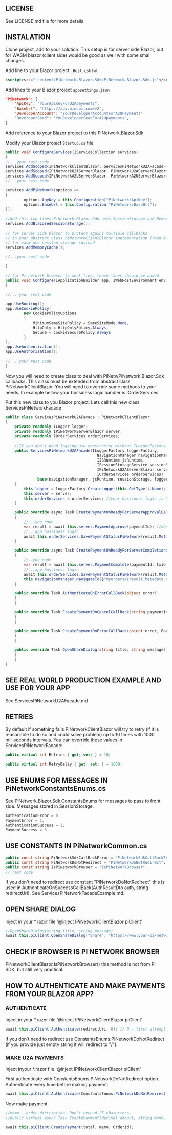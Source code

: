 ﻿## LICENSE
See LICENSE.md file for more details

## INSTALATION

Clone project, add to your solution.
This setup is for server side Blazor, but for WASM blazor (client side) would be good as well with some small changes.

Add line to your Blazor project `_Host.cshtml`

```html
<script>src="_content/PiNetwork.Blazor.Sdk/PiNetwork.Blazor.Sdk.js"</script>
```
Add lines to your Blazor project `appsettings.json`

```json
"PiNetwork": {
    "ApiKey": "YourApiKeyForU2Apayments",
    "BaseUrl": "https://api.minepi.com/v2",
	"DeveloperAccount": "YourDeveloperAccountForA2UPayments"
	"DeveloperSeed": "YouDeveloperSeedForA2Upayments",
}
```

Add reference to your Blazor project to this PiNetwork.Blazor.Sdk

Modify your Blazor project `Startup.cs` file:
```csharp
public void ConfigureServices(IServiceCollection services)
{
//...your rest code
services.AddScoped<IPiNetworkClientBlazor, ServicesPiNetworkU2AFacade>();
services.AddScoped<IPiNetworkU2AServerBlazor, PiNetworkU2AServerBlazor>(); //for user to app payments
services.AddScoped<IPiNetworkA2UServerBlazor, PiNetworkA2UServerBlazor>(); //for app to user payments
//...your rest code

services.AddPiNetwork(options =>
{
        options.ApyKey = this.Configuration["PiNetwork:ApiKey"];
        options.BaseUrl = this.Configuration["PiNetwork:BaseUrl"];
});
    
//Add this two lines PiNetwork.Blazor.Sdk uses SessionStorage and MemoryCache
services.AddBlazoredSessionStorage();
    
// for server side blazor to protect agains multiple callbacks 
// in your abstract class PiNetworkClientBlazor implementation (read bellow)
// for wasm use session storage instead
services.AddMemoryCache();

//...your rest code

}
    
// for Pi network browser to work fine, these lines should be added
public void Configure(IApplicationBuilder app, IWebHostEnvironment env, ILoggerFactory loggerFactory)
{

//... your rest code

app.UseRouting();
app.UseCookiePolicy(
        new CookiePolicyOptions
        {
            MinimumSameSitePolicy = SameSiteMode.None,
            HttpOnly = HttpOnlyPolicy.Always,
            Secure = CookieSecurePolicy.Always
        }
);
app.UseAuthentication();
app.UseAuthorization();
    
//... your rest code
}
```

Now you will need to create class to deal with PiNetwPiNetwork.Blazor.Sdk callbacks. This class must be extended from abstract class PiNetworkClientBlazor. You will need to override some methods to your needs. In example bellow your bussiness logic handler is IOrderServices.

Put this new class to you Blazor project. Lets call this new class ServicesPiNetworkFacade
```csharp
public class ServicesPiNetworkU2AFacade : PiNetworkClientBlazor
{
    private readonly ILogger logger;
    private readonly IPiNetworkServerBlazor server;
    private readonly IOrderServices orderServices;
        
    //If you don't need logging use constructor without ILoggerFactory
    public ServicesPiNetworkU2AFacade(ILoggerFactory loggerFactory,
                                        NavigationManager navigationManager,
                                        IJSRuntime jsRuntime,
                                        ISessionStorageService sessionStorage,
                                        IPiNetworkU2AServerBlazor server,
                                        IOrderServices orderServices)
            : base(navigationManager, jsRuntime, sessionStorage, loggerFactory)
    {
        this.logger = loggerFactory.CreateLogger(this.GetType().Name);
        this.server = server;
        this.orderServices = orderServices; //your bussiness logic is here.
    }

    public override async Task CreatePaymentOnReadyForServerApprovalCallBack(string paymentId)
    {
        //...you code
        var result = await this.server.PaymentApprove(paymentId); //don't change this row.
        //...app bussiness logic
        await this.orderServices.SavePaymentStatusPiNetwork(result.Metadata.OrderId, Enums.PaymentStatus.Waiting, null);
    }

    public override async Task CreatePaymentOnReadyForServerCompletionCallBack(string paymentId, string txid)
    {
        //..you code
        var result = await this.server.PaymentComplete(paymentId, txid); //don't change this row
        //...app bussiness logic
        await this.orderServices.SavePaymentStatusPiNetwork(result.Metadata.OrderId, Enums.PaymentStatus.AdditionalSuccess, txid);
        this.navigationManager.NavigateTo($"myorders/{result.Metadata.OrderId}", forceLoad: true);
    }

    public override Task AuthenticateOnErrorCallBack(object error)
    {
    }

    public override Task CreatePaymentOnCancelCallBack(string paymentId)
    {
    }

    public override Task CreatePaymentOnErrorCallBack(object error, PaymentDto payment)
    {
    }

    public override Task OpenShareDialog(string title, string message)
    {
    }
}
```

## SEE REAL WORLD PRODUCTION EXAMPLE AND USE FOR YOUR APP
See ServicesPiNetworkU2AFacade.md

## RETRIES
By default if something fails PiNetworkClientBlazor will try to retry (if it is reasonable to do so and could solve problem) up to 10 times with 1000 milliseconds intervals.
You can override these values in ServicesPiNetworkFacade:
```csharp
public virtual int Retries { get; set; } = 10;

public virtual int RetryDelay { get; set; } = 1000;
```
## USE ENUMS FOR MESSAGES IN PiNetworkConstantsEnums.cs
See PiNetwork.Blazor.Sdk.ConstantsEnums for messages to pass to front side. Messages stored in SessionStorage.
```csharp
AuthenticationError = 0,
PaymentError = 1,
AuthenticationSuccess = 2,
PaymentSuccess = 3
```
## USE CONSTANTS IN PiNetworkCommon.cs
```csharp
public const string PiNetworkSdkCallBackError = "PiNetworkSdkCallBackError";
public const string PiNetworkDoNotRedirect = "PiNetworkDoNotRedirect";
public const string IsPiNetworkBrowser = "IsPiNetworkBrowser";
// rest code
```
If you don't need to redirect use constant "PiNetworkDoNotRedirect" this is used in AuthenticateOnSuccessCallBack(AuthResultDto auth, string redirectUri).
See ServicesPiNetworkFacadeExample.md.

## OPEN SHARE DIALOG
Inject in your *.razor file '@inject IPiNetworkClientBlazor piClient'
```csharp    
//OpenShareDialog(string title, string message)
await this.piClient.OpenShareDialog("Share", "https://www.your-pi-network-project.com"))
```

## CHECK IF BROWSER IS PI NETWORK BROWSER
PiNetworkClientBlazor.IsPiNetworkBrowser() this method is not from PI SDK, but still very practical.

## HOW TO AUTHENTICATE AND MAKE PAYMENTS FROM YOUR BLAZOR APP?

### AUTHENTICATE
Inject in your *.razor file '@inject IPiNetworkClientBlazor piClient'
```csharp
await this.piClient.Authenticate(redirectUri, 0); // 0 - first attempt
```
If you don't need to redirect use ConstantsEnums.PiNetworkDoNotRedirect (if you provide just empty string it will redirect to "/").

### MAKE U2A PAYMENTS
Inject inyour *.razor file '@inject IPiNetworkClientBlazor piClient'

First authenticate with ConstantsEnums.PiNetworkDoNotRedirect option. Authenticate every time before making payment.
```csharp
await this.piClient.Authenticate(ConstantsEnums.PiNetworkDoNotRedirect, 0); // 0 - first attempt
```
Now make payment
```csharp
//memo - order discription. Don't exceed 25 characters.
//public virtual async Task CreatePayment(decimal amount, string memo, int orderId, int retries = 0)
    
await this.piClient.CreatePayment(total, memo, OrderId);
```